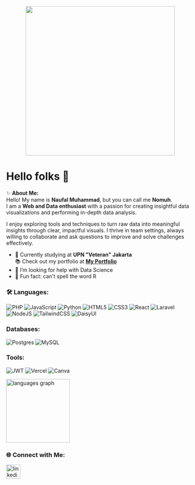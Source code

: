 <div align="center">
  <img height="400" src="https://media4.giphy.com/media/v1.Y2lkPTc5MGI3NjExbzJ3cWhnbDM0ZHh5MHFlcHl1ajU3djR6NjQ5MjF4dzFzbThwbGRjcyZlcD12MV9pbnRlcm5hbF9naWZfYnlfaWQmY3Q9Zw/eHQ5BsgBIBIGI/giphy.gif" />
</div>

# Hello folks 👋

✨ **About Me:**  
Hello! My name is **Naufal Muhammad**, but you can call me **Nomuh**.  
I am a **Web and Data enthusiast** with a passion for creating insightful data visualizations and performing in-depth data analysis.  

I enjoy exploring tools and techniques to turn raw data into meaningful insights through clear, impactful visuals. I thrive in team settings, always willing to collaborate and ask questions to improve and solve challenges effectively.

- 🔭 Currently studying at **UPN "Veteran" Jakarta**  
📚 Check out my portfolio at [**My Portfolio**](https://drive.google.com/file/d/1C5CA8VN01RfoV284UCbA1bz7NJF4j1lO/view?usp=sharing)
- 🤔 I’m looking for help with Data Science
- 🎲 Fun fact: can't spell the word R  


### 🛠️ Languages:
![PHP](https://img.shields.io/badge/php-%23777BB4.svg?style=for-the-badge&logo=php&logoColor=white)
![JavaScript](https://img.shields.io/badge/javascript-%23323330.svg?style=for-the-badge&logo=javascript&logoColor=%23F7DF1E)
![Python](https://img.shields.io/badge/python-3670A0?style=for-the-badge&logo=python&logoColor=ffdd54)
![HTML5](https://img.shields.io/badge/html5-%23E34F26.svg?style=for-the-badge&logo=html5&logoColor=white)
![CSS3](https://img.shields.io/badge/css3-%231572B6.svg?style=for-the-badge&logo=css3&logoColor=white)
![React](https://img.shields.io/badge/react-%2320232a.svg?style=for-the-badge&logo=react&logoColor=%2361DAFB)
![Laravel](https://img.shields.io/badge/laravel-%23FF2D20.svg?style=for-the-badge&logo=laravel&logoColor=white)
![NodeJS](https://img.shields.io/badge/node.js-6DA55F?style=for-the-badge&logo=node.js&logoColor=white)
![TailwindCSS](https://img.shields.io/badge/tailwindcss-%2338B2AC.svg?style=for-the-badge&logo=tailwind-css&logoColor=white)
![DaisyUI](https://img.shields.io/badge/daisyui-5A0EF8?style=for-the-badge&logo=daisyui&logoColor=white)

### Databases:
![Postgres](https://img.shields.io/badge/postgres-%23316192.svg?style=for-the-badge&logo=postgresql&logoColor=white)
![MySQL](https://img.shields.io/badge/mysql-4479A1.svg?style=for-the-badge&logo=mysql&logoColor=white)

### Tools:
![JWT](https://img.shields.io/badge/JWT-black?style=for-the-badge&logo=JSON%20web%20tokens)
![Vercel](https://img.shields.io/badge/vercel-%23000000.svg?style=for-the-badge&logo=vercel&logoColor=white)
![Canva](https://img.shields.io/badge/Canva-%2300C4CC.svg?style=for-the-badge&logo=Canva&logoColor=white)

<div align="left">
  <img src="https://github-readme-stats.vercel.app/api/top-langs?username=NaufalMuh11&locale=en&hide_title=false&layout=compact&card_width=320&langs_count=5&theme=react&hide_border=false&order=2" height="170" alt="languages graph" />
</div>

### 🌐 Connect with Me:
<div align="left">
  <a href="https://www.linkedin.com/in/naufal-muuh/" target="_blank">
    <img src="https://img.shields.io/static/v1?message=LinkedIn&logo=linkedin&label=&color=0077B5&logoColor=white&labelColor=&style=for-the-badge" height="38" alt="linkedin logo" />
  </a>
</div>
